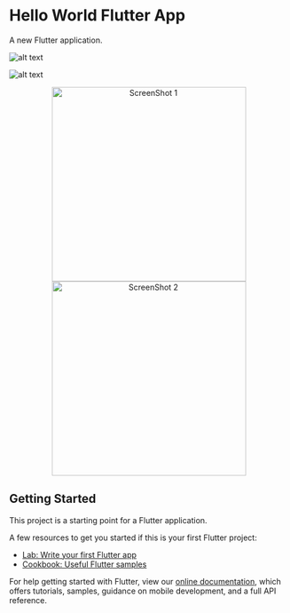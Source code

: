 # Hello World Flutter App

A new Flutter application.


![alt text](https://github.com/aloksharma9656/Hello-World-Flutter-App/blob/master/Screenshot_20181206-125203.jpg)

![alt text](https://github.com/aloksharma9656/Hello-World-Flutter-App/blob/master/Screenshot_20181206-125212.jpg)

<p align="center">
  <img src="(https://github.com/aloksharma9656/Hello-World-Flutter-App/blob/master/Screenshot_20181206-125203.jpg" width="350" title="ScreenShot 1">
  <img src="https://github.com/aloksharma9656/Hello-World-Flutter-App/blob/master/Screenshot_20181206-125212.jpg" width="350" alt="ScreenShot 2">
</p>

## Getting Started

This project is a starting point for a Flutter application.

A few resources to get you started if this is your first Flutter project:

- [Lab: Write your first Flutter app](https://flutter.io/docs/get-started/codelab)
- [Cookbook: Useful Flutter samples](https://flutter.io/docs/cookbook)

For help getting started with Flutter, view our 
[online documentation](https://flutter.io/docs), which offers tutorials, 
samples, guidance on mobile development, and a full API reference.
